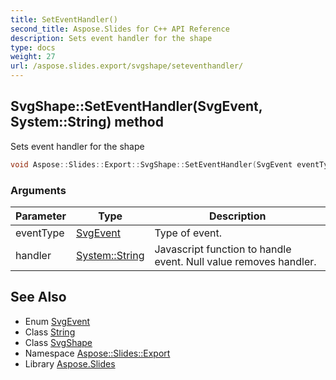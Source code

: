 ```yaml
---
title: SetEventHandler()
second_title: Aspose.Slides for C++ API Reference
description: Sets event handler for the shape
type: docs
weight: 27
url: /aspose.slides.export/svgshape/seteventhandler/
---
```

## SvgShape::SetEventHandler(SvgEvent, System::String) method


Sets event handler for the shape

```cpp
void Aspose::Slides::Export::SvgShape::SetEventHandler(SvgEvent eventType, System::String handler) override
```


### Arguments

| Parameter | Type | Description |
| --- | --- | --- |
| eventType | [SvgEvent](../../svgevent/) | Type of event. |
| handler | [System::String](../../../system/string/) | Javascript function to handle event. Null value removes handler. |

## See Also

* Enum [SvgEvent](../../svgevent/)
* Class [String](../../../system/string/)
* Class [SvgShape](../)
* Namespace [Aspose::Slides::Export](../../)
* Library [Aspose.Slides](../../../)